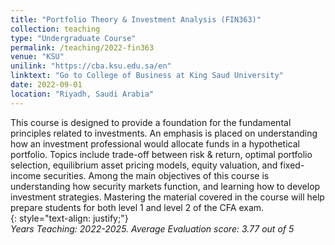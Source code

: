 ```yaml
---
title: "Portfolio Theory & Investment Analysis (FIN363)"
collection: teaching
type: "Undergraduate Course"
permalink: /teaching/2022-fin363
venue: "KSU"
unilink: "https://cba.ksu.edu.sa/en"
linktext: "Go to College of Business at King Saud University"
date: 2022-09-01
location: "Riyadh, Saudi Arabia"
---
```

This course is designed to provide a foundation for the fundamental principles related to investments. An emphasis is placed on understanding how an investment professional would allocate funds in a hypothetical portfolio. Topics include trade-off between risk & return, optimal portfolio selection, equilibrium asset pricing models, equity valuation, and fixed-income securities. Among the main objectives of this course is understanding how security markets function, and learning how to develop investment strategies. Mastering the material covered in the course will help prepare students for both level 1 and level 2 of the CFA exam.  
{: style="text-align: justify;"}
<br/> *Years Teaching: 2022-2025. Average Evaluation score: 3.77 out of 5*